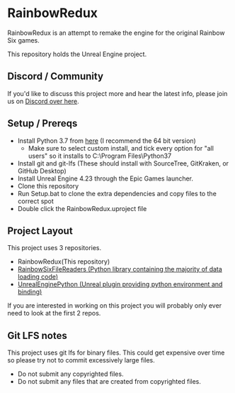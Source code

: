 # RainbowRedux

RainbowRedux is an attempt to remake the engine for the original Rainbow Six games.

This repository holds the Unreal Engine project.

## Discord / Community

If you'd like to discuss this project more and hear the latest info, please join us on [Discord over here](https://discord.gg/YygR4S8).

## Setup / Prereqs

* Install Python 3.7 from [here](https://www.python.org/downloads/release/python-376/) (I recommend the 64 bit version)
  * Make sure to select custom install, and tick every option for "all users" so it installs to C:\Program Files\Python37
* Install git and git-lfs (These should install with SourceTree, GitKraken, or GitHub Desktop)
* Install Unreal Engine 4.23 through the Epic Games launcher.
* Clone this repository
* Run Setup.bat to clone the extra dependencies and copy files to the correct spot
* Double click the RainbowRedux.uproject file

## Project Layout

This project uses 3 repositories.

* RainbowRedux(This repository)
* [RainbowSixFileReaders (Python library containing the majority of data loading code)](https://github.com/RainbowRedux/RainbowSixFileConverters)
* [UnrealEnginePython (Unreal plugin providing python environment and binding)](https://github.com/boristsr/UnrealEnginePython)

If you are interested in working on this project you will probably only ever need to look at the first 2 repos.

## Git LFS notes

This project uses git lfs for binary files. This could get expensive over time so please try not to commit excessively large files.

* Do not submit any copyrighted files.
* Do not submit any files that are created from copyrighted files.
